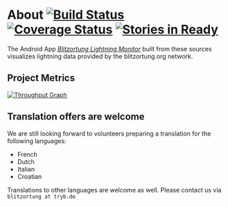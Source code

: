 # About [![Build Status](https://travis-ci.org/wuan/bo-android.svg?branch=master)](https://travis-ci.org/wuan/bo-android) [![Coverage Status](https://coveralls.io/repos/github/wuan/bo-android/badge.svg?branch=master)](https://coveralls.io/github/wuan/bo-android?branch=master) [![Stories in Ready](https://badge.waffle.io/wuan/bo-android.svg?label=ready&title=Ready)](http://waffle.io/wuan/bo-android)

The Android App
[*Blitzortung Lightning Monitor*](https://play.google.com/store/apps/details?id=org.blitzortung.android.app)
built from these sources visualizes lightning data provided by the blitzortung.org network.

## Project Metrics

[![Throughput Graph](https://graphs.waffle.io/wuan/bo-android/throughput.svg)](https://waffle.io/wuan/bo-android/metrics) 

## Translation offers are welcome

We are still looking forward to volunteers preparing a translation for the following languages:

  * French
  * Dutch
  * Italian
  * Croatian
  
Translations to other languages are welcome as well. Please contact us via `blitzortung at tryb.de`


